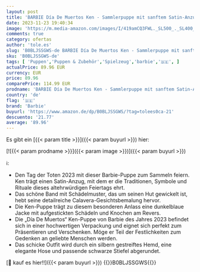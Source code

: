 ```yaml
---
layout: post
title: 'BARBIE Día De Muertos Ken - Sammlerpuppe mit sanftem Satin-Anzug  Schädelmuster  Calavera-Gesichtsbemalung  hochwertige Verpackung  für den Tag der Toten 2023  HJX15'
date: 2023-11-23 19:40:34
image: 'https://m.media-amazon.com/images/I/419amCQ3FWL._SL500_._SL400_.jpg'
comments: true
category: ofertas
author: 'tole.es'
slug: 'B0BLJSSGWS-de BARBIE Día De Muertos Ken - Sammlerpuppe mit sanftem...'
sku: 'B0BLJSSGWS-de'
tags: [ 'Puppen','Puppen & Zubehör','Spielzeug','barbie','🇩🇪', ]
actualPrice: 89.96 EUR
currency: EUR
price: 89.96
comparePrice: 114.99 EUR
prodname: 'BARBIE Día De Muertos Ken - Sammlerpuppe mit sanftem Satin-Anzug  Schädelmuster  Calavera-Gesichtsbemalung  hochwertige Verpackung  für den Tag der Toten 2023  HJX15'
country: 'de'
flag: '🇩🇪'
brand: 'Barbie'
buyurl: 'https://www.amazon.de/dp/B0BLJSSGWS/?tag=tolees0ca-21'
descuento: '21.77'
average: '89.96'
---
```


Es gibt ein [{{< param title >}}]({{< param buyurl >}}) hier:

[![{{< param prodname >}}]({{< param image >}})]({{< param buyurl >}})

ℹ️:

- Den Tag der Toten 2023 mit dieser Barbie-Puppe zum Sammeln feiern. Ken trägt einen Satin-Anzug, mit dem er die Traditionen, Symbole und Rituale dieses altehrwürdigen Feiertags ehrt.
- Das schöne Band mit Schädelmuster, das um seinen Hut gewickelt ist, hebt seine detailreiche Calavera-Gesichtsbemalung hervor.
- Die Ken-Puppe trägt zu diesem besonderen Anlass eine dunkelblaue Jacke mit aufgestickten Schädeln und Knochen am Revers.
- Die „Día De Muertos“ Ken-Puppe von Barbie des Jahres 2023 befindet sich in einer hochwertigen Verpackung und eignet sich perfekt zum Präsentieren und Verschenken. Möge er Teil der Festlichkeiten zum Gedenken an geliebte Menschen werden.
- Das schicke Outfit wird durch ein silbern gestreiftes Hemd, eine elegante Hose und passende schwarze Stiefel abgerundet.

[🛒 kauf es hier!!]({{< param buyurl >}})
{{<world>}}B0BLJSSGWS{{</world>}}
